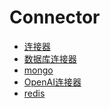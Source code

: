 # Connector

<!-- links begin -->

- [连接器](连接器.md)
- [数据库连接器](数据库连接器.md)
- [mongo](mongo.md)
- [OpenAI连接器](OpenAI连接器.md)
- [redis](redis.md)
<!-- links end -->

